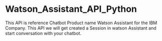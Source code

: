# Watson_Assistant_API_Python
This API is reference Chatbot  Product name Watson Assistant for the IBM Company. This API we will get created a Session in watson Assistant and start conversation with your chatbot.
